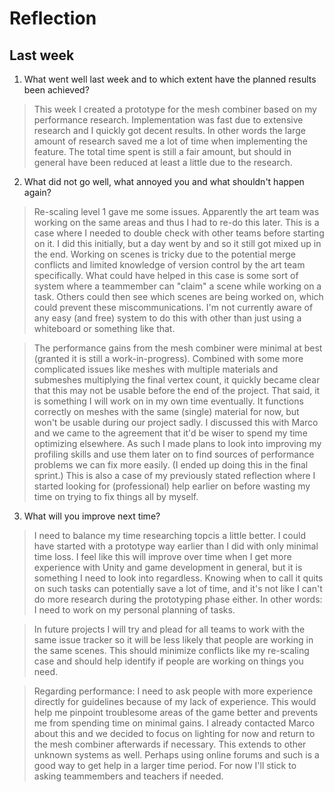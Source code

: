Reflection
==========

## Last week

1. What went well last week and to which extent have the planned results been achieved?
> This week I created a prototype for the mesh combiner based on my performance research. Implementation was fast due to extensive research and I quickly got decent results. In other words the large amount of research saved me a lot of time when implementing the feature. The total time spent is still a fair amount, but should in general have been reduced at least a little due to the research.

2. What did not go well, what annoyed you and what shouldn't happen again?
> Re-scaling level 1 gave me some issues. Apparently the art team was working on the same areas and thus I had to re-do this later. This is a case where I needed to double check with other teams before starting on it. I did this initially, but a day went by and so it still got mixed up in the end. Working on scenes is tricky due to the potential merge conflicts and limited knowledge of version control by the art team specifically. What could have helped in this case is some sort of system where a teammember can "claim" a scene while working on a task. Others could then see which scenes are being worked on, which could prevent these miscommunications. I'm not currently aware of any easy (and free) system to do this with other than just using a whiteboard or something like that.

> The performance gains from the mesh combiner were minimal at best (granted it is still a work-in-progress). Combined with some more complicated issues like meshes with multiple materials and submeshes multiplying the final vertex count, it quickly became clear that this may not be usable before the end of the project. That said, it is something I will work on in my own time eventually. It functions correctly on meshes with the same (single) material for now, but won't be usable during our project sadly. I discussed this with Marco and we came to the agreement that it'd be wiser to spend my time optimizing elsewhere. As such I made plans to look into improving my profiling skills and use them later on to find sources of performance problems we can fix more easily. (I ended up doing this in the final sprint.) This is also a case of my previously stated reflection where I started looking for (professional) help earlier on before wasting my time on trying to fix things all by myself.

3. What will you improve next time?
> I need to balance my time researching topcis a little better. I could have started with a prototype way earlier than I did with only minimal time loss. I feel like this will improve over time when I get more experience with Unity and game development in general, but it is something I need to look into regardless. Knowing when to call it quits on such tasks can potentially save a lot of time, and it's not like I can't do more research during the prototyping phase either. In other words: I need to work on my personal planning of tasks.

> In future projects I will try and plead for all teams to work with the same issue tracker so it will be less likely that people are working in the same scenes. This should minimize conflicts like my re-scaling case and should help identify if people are working on things you need.

> Regarding performance: I need to ask people with more experience directly for guidelines because of my lack of experience. This would help me pinpoint troublesome areas of the game better and prevents me from spending time on minimal gains. I already contacted Marco about this and we decided to focus on lighting for now and return to the mesh combiner afterwards if necessary. This extends to other unknown systems as well. Perhaps using online forums and such is a good way to get help in a larger time period. For now I'll stick to asking teammembers and teachers if needed.
